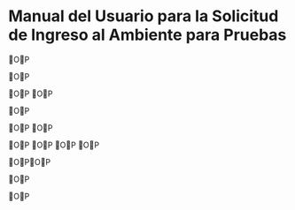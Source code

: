 # Manual del Usuario para la Solicitud de Ingreso al Ambiente para Pruebas



















































OP



OP











































OP
OP


OP

















































OP
OP




OP
OP
OP
OP


OPOP






































































































































































OP


OP









